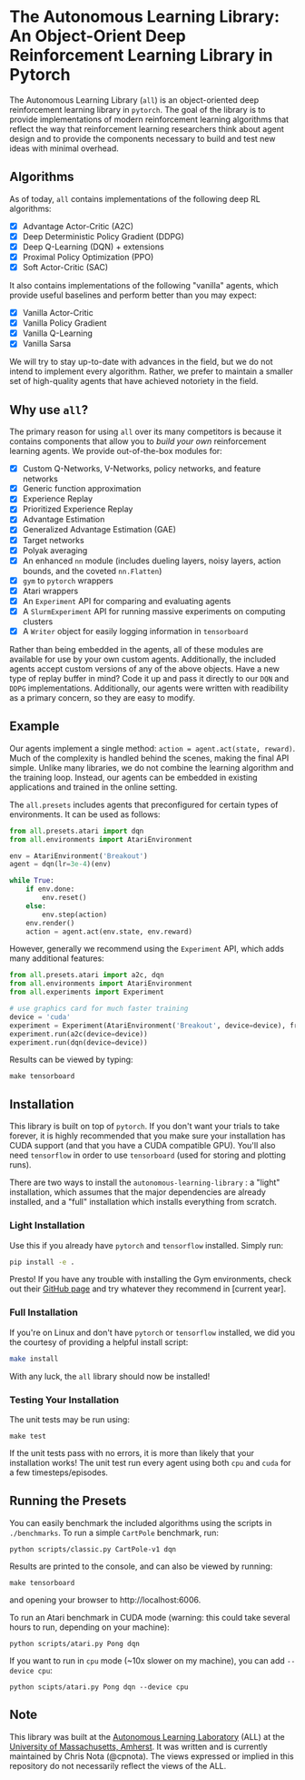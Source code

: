 # The Autonomous Learning Library: An Object-Orient Deep Reinforcement Learning Library in Pytorch

The Autonomous Learning Library (`all`) is an object-oriented deep reinforcement learning library in `pytorch`. The goal of the library is to provide implementations of modern reinforcement learning algorithms that reflect the way that reinforcement learning researchers think about agent design and to provide the components necessary to build and test new ideas with minimal overhead.

## Algorithms

As of today, `all` contains implementations of the following deep RL algorithms:

- [x] Advantage Actor-Critic (A2C)
- [x] Deep Deterministic Policy Gradient (DDPG)
- [x] Deep Q-Learning (DQN) + extensions
- [x] Proximal Policy Optimization (PPO)
- [x] Soft Actor-Critic (SAC)

It also contains implementations of the following "vanilla" agents, which provide useful baselines and perform better than you may expect:

- [x] Vanilla Actor-Critic
- [x] Vanilla Policy Gradient
- [x] Vanilla Q-Learning
- [x] Vanilla Sarsa

We will try to stay up-to-date with advances in the field, but we do not intend to implement every algorithm. Rather, we prefer to maintain a smaller set of high-quality agents that have achieved notoriety in the field.

## Why use `all`?

The primary reason for using `all` over its many competitors is because it contains components that allow you to *build your own* reinforcement learning agents.
We provide out-of-the-box modules for:

- [x] Custom Q-Networks, V-Networks, policy networks, and feature networks
- [x] Generic function approximation
- [x] Experience Replay
- [x] Prioritized Experience Replay
- [x] Advantage Estimation
- [x] Generalized Advantage Estimation (GAE)
- [x] Target networks
- [x] Polyak averaging
- [x] An enhanced `nn` module (includes dueling layers, noisy layers, action bounds, and the coveted `nn.Flatten`)
- [x] `gym` to `pytorch` wrappers
- [x] Atari wrappers
- [x] An `Experiment` API for comparing and evaluating agents
- [x] A `SlurmExperiment` API for running massive experiments on computing clusters
- [x] A `Writer` object for easily logging information in `tensorboard`

Rather than being embedded in the agents, all of these modules are available for use by your own custom agents.
Additionally, the included agents accept custom versions of any of the above objects.
Have a new type of replay buffer in mind?
Code it up and pass it directly to our `DQN` and `DDPG` implementations.
Additionally, our agents were written with readibility as a primary concern, so they are easy to modify.

## Example

Our agents implement a single method: `action = agent.act(state, reward)`.
Much of the complexity is handled behind the scenes, making the final API simple.
Unlike many libraries, we do not combine the learning algorithm and the training loop.
Instead, our agents can be embedded in existing applications and trained in the online setting.

The `all.presets` includes agents that preconfigured for certain types of environments.
It can be used as follows:

```python
from all.presets.atari import dqn
from all.environments import AtariEnvironment

env = AtariEnvironment('Breakout')
agent = dqn(lr=3e-4)(env)

while True:
    if env.done:
        env.reset()
    else:
        env.step(action)
    env.render()
    action = agent.act(env.state, env.reward)
```

However, generally we recommend using the `Experiment` API, which adds many additional features:

```python
from all.presets.atari import a2c, dqn
from all.environments import AtariEnvironment
from all.experiments import Experiment

# use graphics card for much faster training
device = 'cuda'
experiment = Experiment(AtariEnvironment('Breakout', device=device), frames=10e6)
experiment.run(a2c(device=device))
experiment.run(dqn(device=device))
```

Results can be viewed by typing:

```
make tensorboard
```

## Installation

This library is built on top of `pytorch`.
If you don't want your trials to take forever, it is highly recommended that you make sure your installation has CUDA support (and that you have a CUDA compatible GPU).
You'll also need `tensorflow` in order to use `tensorboard` (used for storing and plotting runs).

There are two ways to install the `autonomous-learning-library` : a "light" installation, which assumes that the major dependencies are already installed, and a "full" installation which installs everything from scratch.

### Light Installation

Use this if you already have `pytorch` and `tensorflow` installed.
Simply run:

```bash
pip install -e .
```

Presto! If you have any trouble with installing the Gym environments, check out their [GitHub page](https://github.com/openai/gym) and try whatever they recommend in [current year].

### Full Installation

If you're on Linux and don't have `pytorch` or `tensorflow` installed, we did you the courtesy of providing a helpful install script:

```bash
make install
```

With any luck, the `all` library should now be installed!

### Testing Your Installation

The unit tests may be run using:

```
make test
```

If the unit tests pass with no errors, it is more than likely that your installation works! The unit test run every agent using both `cpu` and `cuda` for a few timesteps/episodes.

## Running the Presets

You can easily benchmark the included algorithms using the scripts in `./benchmarks`.
To run a simple `CartPole` benchmark, run:

```
python scripts/classic.py CartPole-v1 dqn
```

Results are printed to the console, and can also be viewed by running:

```
make tensorboard
```

and opening your browser to http://localhost:6006.

To run an Atari benchmark in CUDA mode (warning: this could take several hours to run, depending on your machine):

```
python scripts/atari.py Pong dqn
```

If you want to run in `cpu` mode (~10x slower on my machine), you can add ```--device cpu```:

```
python scipts/atari.py Pong dqn --device cpu
```

## Note

This library was built at the [Autonomous Learning Laboratory](http://all.cs.umass.edu) (ALL) at the [University of Massachusetts, Amherst](https://www.umass.edu).
It was written and is currently maintained by Chris Nota (@cpnota).
The views expressed or implied in this repository do not necessarily reflect the views of the ALL.
